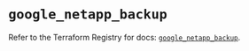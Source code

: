# `google_netapp_backup`

Refer to the Terraform Registry for docs: [`google_netapp_backup`](https://registry.terraform.io/providers/hashicorp/google-beta/6.14.1/docs/resources/google_netapp_backup).
